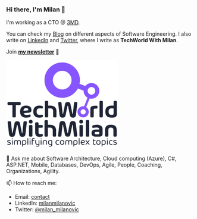 ### Hi there, I'm Milan 👋

I'm working as a CTO @ [3MD](https://www.3mdinc.com).

You can check my [Blog](https://milan.milanovic.org/#posts) on different aspects of Software Engineering. I also write on [LinkedIn](https://www.linkedin.com/in/milanmilanovic/) and [Twitter](https://twitter.com/milan_milanovic), where I write as **TechWorld With Milan**.

Join **[my newsletter](https://newsletter.techworld-with-milan.com/)** 📝

![TechWorld With Milan](TechWorld-logo---transparent.png)

💬 Ask me about Software Architecture, Cloud computing (Azure), C#, ASP.NET, Mobile, Databases, DevOps, Agile, People, Coaching, Organizations, Agility. 

📫 How to reach me:

* Email: [contact](https://milan.milanovic.org/#contact)
* LinkedIn: [milanmilanovic](https://www.linkedin.com/in/milanmilanovic/)
* Twitter: [@milan_milanovic](https://twitter.com/milan_milanovic)
